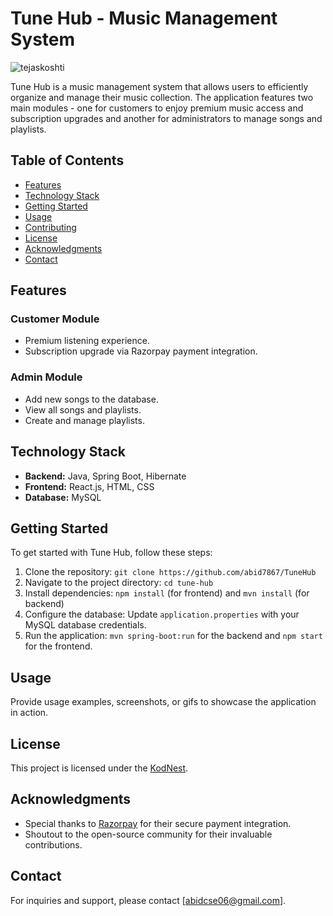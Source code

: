 # Tune Hub - Music Management System
<img src="https://user-images.githubusercontent.com/61057666/169029838-74df663d-2e62-4d77-bdff-b43f7d63f00f.png" alt="tejaskoshti" />

Tune Hub is a music management system that allows users to efficiently organize and manage their music collection. The application features two main modules - one for customers to enjoy premium music access and subscription upgrades and another for administrators to manage songs and playlists.

## Table of Contents

- [Features](#features)
- [Technology Stack](#technology-stack)
- [Getting Started](#getting-started)
- [Usage](#usage)
- [Contributing](#contributing)
- [License](#license)
- [Acknowledgments](#acknowledgments)
- [Contact](#contact)

## Features

### Customer Module

- Premium listening experience.
- Subscription upgrade via Razorpay payment integration.

### Admin Module

- Add new songs to the database.
- View all songs and playlists.
- Create and manage playlists.

## Technology Stack

- **Backend:** Java, Spring Boot, Hibernate
- **Frontend:** React.js, HTML, CSS
- **Database:** MySQL

## Getting Started

To get started with Tune Hub, follow these steps:

1. Clone the repository: `git clone https://github.com/abid7867/TuneHub`
2. Navigate to the project directory: `cd tune-hub`
3. Install dependencies: `npm install` (for frontend) and `mvn install` (for backend)
4. Configure the database: Update `application.properties` with your MySQL database credentials.
5. Run the application: `mvn spring-boot:run` for the backend and `npm start` for the frontend.

## Usage

Provide usage examples, screenshots, or gifs to showcase the application in action.


## License

This project is licensed under the [KodNest](LICENSE.md).

## Acknowledgments

- Special thanks to [Razorpay](https://razorpay.com/) for their secure payment integration.
- Shoutout to the open-source community for their invaluable contributions.

## Contact

For inquiries and support, please contact [abidcse06@gmail.com].
